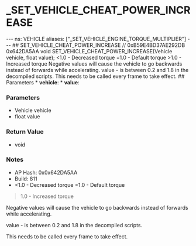 # _SET_VEHICLE_CHEAT_POWER_INCREASE

--- ns: VEHICLE aliases: ["_SET_VEHICLE_ENGINE_TORQUE_MULTIPLIER"] --- ## SET_VEHICLE_CHEAT_POWER_INCREASE  // 0xB59E4BD37AE292DB 0x642DA5AA void SET_VEHICLE_CHEAT_POWER_INCREASE(Vehicle vehicle, float value);  <1.0 - Decreased torque =1.0 - Default torque >1.0 - Increased torque Negative values will cause the vehicle to go backwards instead of forwards while accelerating. value - is between 0.2 and 1.8 in the decompiled scripts. This needs to be called every frame to take effect.  ## Parameters * **vehicle**: * **value**:

### Parameters
* Vehicle vehicle
* float value

### Return Value
* void

### Notes
* AP Hash: 0x0x642DA5AA
* Build: 811
* <1.0 - Decreased torque
=1.0 - Default torque
>1.0 - Increased torque

Negative values will cause the vehicle to go backwards instead of forwards while accelerating.

value - is between 0.2 and 1.8 in the decompiled scripts. 

This needs to be called every frame to take effect.

